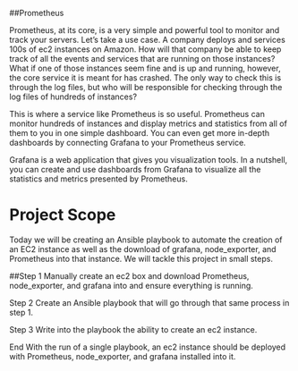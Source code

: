 ##Prometheus

Prometheus, at its core, is a very simple and powerful tool to monitor and track your servers. Let’s take a use case. A company deploys and services 100s of ec2 instances on Amazon. How will that company be able to keep track of all the events and services that are running on those instances? What if one of those instances seem fine and is up and running, however, the core service it is meant for has crashed. The only way to check this is through the log files, but who will be responsible for checking through the log files of hundreds of instances?

This is where a service like Prometheus is so useful. Prometheus can monitor hundreds of instances and display metrics and statistics from all of them to you in one simple dashboard. You can even get more in-depth dashboards by connecting Grafana to your Prometheus service.

Grafana is a web application that gives you visualization tools. In a nutshell, you can create and use dashboards from Grafana to visualize all the statistics and metrics presented by Prometheus.

# Project Scope
Today we will be creating an Ansible playbook to automate the creation of an EC2 instance as well as the download of grafana, node_exporter, and Prometheus into that instance. We will tackle this project in small steps.

##Step 1
Manually create an ec2 box and download Prometheus, node_exporter, and grafana into and ensure everything is running.

Step 2
Create an Ansible playbook that will go through that same process in step 1.

Step 3
Write into the playbook the ability to create an ec2 instance.

End
With the run of a single playbook, an ec2 instance should be deployed with Prometheus, node_exporter, and grafana installed into it.

